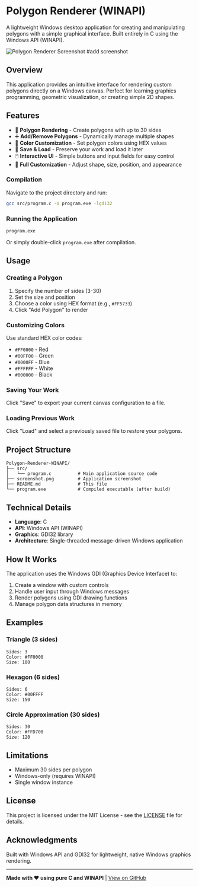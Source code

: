 # Polygon Renderer (WINAPI)

A lightweight Windows desktop application for creating and manipulating polygons with a simple graphical interface. Built entirely in C using the Windows API (WINAPI).

![Polygon Renderer Screenshot](screenshot.png) #add screenshot

## Overview

This application provides an intuitive interface for rendering custom polygons directly on a Windows canvas. Perfect for learning graphics programming, geometric visualization, or creating simple 2D shapes.

## Features

- 🔷 **Polygon Rendering** - Create polygons with up to 30 sides
- ➕ **Add/Remove Polygons** - Dynamically manage multiple shapes
- 🎨 **Color Customization** - Set polygon colors using HEX values
- 💾 **Save & Load** - Preserve your work and load it later
- 🖱️ **Interactive UI** - Simple buttons and input fields for easy control
- 📐 **Full Customization** - Adjust shape, size, position, and appearance

### Compilation

Navigate to the project directory and run:

```bash
gcc src/program.c -o program.exe -lgdi32
```

### Running the Application

```bash
program.exe
```

Or simply double-click `program.exe` after compilation.

## Usage

### Creating a Polygon

1. Specify the number of sides (3-30)
2. Set the size and position
3. Choose a color using HEX format (e.g., `#FF5733`)
4. Click "Add Polygon" to render

### Customizing Colors

Use standard HEX color codes:
- `#FF0000` - Red
- `#00FF00` - Green
- `#0000FF` - Blue
- `#FFFFFF` - White
- `#000000` - Black

### Saving Your Work

Click "Save" to export your current canvas configuration to a file.

### Loading Previous Work

Click "Load" and select a previously saved file to restore your polygons.

## Project Structure

```
Polygon-Renderer-WINAPI/
├── src/
│   └── program.c          # Main application source code
├── screenshot.png         # Application screenshot
├── README.md              # This file
└── program.exe            # Compiled executable (after build)
```

## Technical Details

- **Language**: C
- **API**: Windows API (WINAPI)
- **Graphics**: GDI32 library
- **Architecture**: Single-threaded message-driven Windows application

## How It Works

The application uses the Windows GDI (Graphics Device Interface) to:
1. Create a window with custom controls
2. Handle user input through Windows messages
3. Render polygons using GDI drawing functions
4. Manage polygon data structures in memory

## Examples

### Triangle (3 sides)
```
Sides: 3
Color: #FF0000
Size: 100
```

### Hexagon (6 sides)
```
Sides: 6
Color: #00FFFF
Size: 150
```

### Circle Approximation (30 sides)
```
Sides: 30
Color: #FFD700
Size: 120
```

## Limitations

- Maximum 30 sides per polygon
- Windows-only (requires WINAPI)
- Single window instance

## License

This project is licensed under the MIT License - see the [LICENSE](LICENSE) file for details.

## Acknowledgments

Built with Windows API and GDI32 for lightweight, native Windows graphics rendering.

---

**Made with ❤️ using pure C and WINAPI** | [View on GitHub](https://github.com/KhalilAK/Polygon_Renderer-WINAPI)
